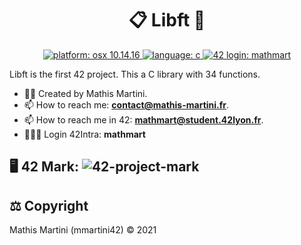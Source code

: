 <h1 align="center">📋 Libft 📃</h1>

<p align="center">
  <a href="https://fr.wikipedia.org/wiki/MacOS_Mojave" target="_blank">
    <img alt="platform: osx 10.14.16" src="https://img.shields.io/badge/platform-osx%20v10.14.x-red?style=flat-square"/>
  </a>
  <a href="https://fr.wikipedia.org/wiki/C_(langage)" target="_blank">
    <img alt="language: c" src="https://img.shields.io/badge/language-C-purple?style=flat-square"/>
  </a>
  <a href="https://profile.intra.42.fr/users/mathmart" target="_blank">
    <img alt="42 login: mathmart" src="https://img.shields.io/badge/42%20login-mathmart-2DD57B?style=flat-square"/>
  </a>
</p>

<p align="left">
  Libft is the first 42 project. This a C library with 34 functions.
</p>

  - ✍🏻 Created by Mathis Martini. 
  - 📫 How to reach me: **contact@mathis-martini.fr**.
  - 📫 How to reach me in 42: **mathmart@student.42lyon.fr**.
  - 👨🏻‍💻 Login 42Intra: **mathmart**


<h2 align="left">
  🖥️ 42 Mark:
  <img alt="42-project-mark" src="https://badge42.vercel.app/api/v2/cl3w9zs6r005409laqkyvif38/project/2396440"/>
</h2>

<h2 align="left">⚖️ Copyright</h2>
<p align="left">
  Mathis Martini (mmartini42) © 2021
</p>
